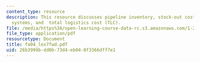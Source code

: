 ```yaml
---
content_type: resource
description: This resource discusses pipeline inventory, stock-out cost, just in time
  systems, and  total logistics cost (TLC).
file: /media/https%3A/open-learning-course-data-rc.s3.amazonaws.com/1-221j-transportation-systems-fall-2004/26b3999bdd0b73d4eb040f3366dff7e1_fa04_lex7fwd.pdf
file_type: application/pdf
resourcetype: Document
title: fa04_lex7fwd.pdf
uid: 26b3999b-dd0b-73d4-eb04-0f3366dff7e1
---
```

